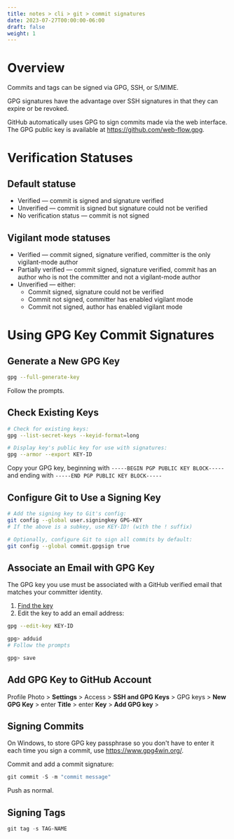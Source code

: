 ```yaml
---
title: notes > cli > git > commit signatures
date: 2023-07-27T00:00:00-06:00
draft: false
weight: 1
---
```


# Overview
Commits and tags can be signed via GPG, SSH, or S/MIME.

GPG signatures have the advantage over SSH signatures in that they can expire or be revoked.

GitHub automatically uses GPG to sign commits made via the web interface.  The GPG public key is available at https://github.com/web-flow.gpg.

# Verification Statuses
## Default statuse
- Verified — commit is signed and signature verified
- Unverified — commit is signed but signature could not be verified
- No verification status — commit is not signed

## Vigilant mode statuses
- Verified — commit signed, signature verified, committer is the only vigilant-mode author
- Partially verified — commit signed, signature verified, commit has an author who is not the committer and not a vigilant-mode author
- Unverified — either:
  - Commit signed, signature could not be verified
  - Commit not signed, committer has enabled vigilant mode
  - Commit not signed, author has enabled vigilant mode

# Using GPG Key Commit Signatures
## Generate a New GPG Key
```bash
gpg --full-generate-key
```
Follow the prompts.

## Check Existing Keys
```bash
# Check for existing keys:
gpg --list-secret-keys --keyid-format=long

# Display key's public key for use with signatures:
gpg --armor --export KEY-ID

```
Copy your GPG key, beginning with `-----BEGIN PGP PUBLIC KEY BLOCK-----` and ending with `-----END PGP PUBLIC KEY BLOCK-----` 

## Configure Git to Use a Signing Key
```bash
# Add the signing key to Git's config:
git config --global user.signingkey GPG-KEY
# If the above is a subkey, use KEY-ID! (with the ! suffix)

# Optionally, configure Git to sign all commits by default:
git config --global commit.gpgsign true
```

## Associate an Email with GPG Key
The GPG key you use must be associated with a GitHub verified email that matches your committer identity.
1. [Find the key](#check-keys)
2. Edit the key to add an email address:
```bash
gpg --edit-key KEY-ID

gpg> adduid
# Follow the prompts

gpg> save
```

## Add GPG Key to GitHub Account
Profile Photo > **Settings** > Access > **SSH and GPG Keys** > GPG keys > **New GPG Key** > enter **Title** > enter **Key** > **Add GPG key** > 

## Signing Commits
On Windows, to store GPG key passphrase so you don't have to enter it each time you sign a commit, use https://www.gpg4win.org/.

Commit and add a commit signature:
```powershell
git commit -S -m "commit message"
```

Push as normal.

## Signing Tags
```powershell
git tag -s TAG-NAME
```